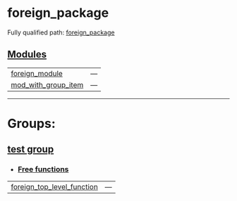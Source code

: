 # foreign_package

Fully qualified path: [foreign_package](./foreign_package.md)


## [Modules](./foreign_package-modules.md)

| | |
|:---|:---|
| [foreign_module](./foreign_package-foreign_module.md) | — |
| [mod_with_group_item](./foreign_package-mod_with_group_item.md) | — |


---
 
# Groups: 

## [test group](test_group.md)

- ### [Free functions](./test_group-free_functions.md)

| | |
|:---|:---|
| [foreign_top_level_function](./foreign_package-foreign_top_level_function.md) | — |
